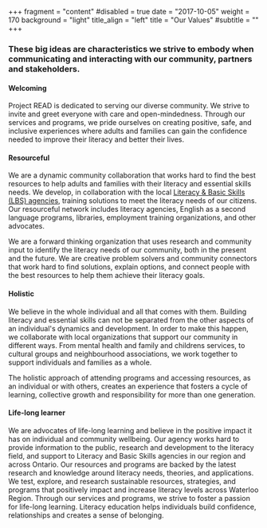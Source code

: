 +++
fragment = "content"
#disabled = true
date = "2017-10-05"
weight = 170
background = "light"
title_align = "left"
title = "Our Values"
#subtitle = ""
+++

### These big ideas are characteristics we strive to embody when communicating and interacting with our community, partners and stakeholders.

<!--more-->

#### Welcoming
Project READ is dedicated to serving our diverse community. We strive to invite and greet everyone with care and open-mindedness. Through our services and programs, we pride ourselves on creating positive, safe, and inclusive experiences where adults and families can gain the confidence needed to improve their literacy and better their lives.

#### Resourceful
We are a dynamic community collaboration that works hard to find the best resources to help adults and families with their literacy and essential skills needs. We develop, in collaboration with the local [Literacy & Basic Skills (LBS) agencies](#), training solutions to meet the literacy needs of our citizens. Our resourceful network includes literacy agencies, English as a second language programs, libraries, employment training organizations, and other advocates.

We are a forward thinking organization that uses research and community input to identify the literacy needs of our community, both in the present and the future. We are creative problem solvers and community connectors that work hard to find solutions, explain options, and connect people with the best resources to help them achieve their literacy goals.
 
#### Holistic
We believe in the whole individual and all that comes with them. Building literacy and essential skills can not be separated from the other aspects of an individual's dynamics and development. In order to make this happen, we collaborate with local organizations that support our community in different ways. From mental health and family and childrens services, to cultural groups and neighbourhood associations, we work together to support individuals and families as a whole. 
 
The holistic approach of attending programs and accessing resources, as an individual or with others, creates an experience that fosters a cycle of learning, collective growth and responsibility for more than one generation. 
 
#### Life-long learner
We are advocates of life-long learning and believe in the positive impact it has on individual and community wellbeing. Our agency works hard to provide information to the public, research and development to the literacy field, and support to Literacy and Basic Skills agencies in our region and across Ontario. 
Our resources and programs are backed by the latest research and knowledge around literacy needs, theories, and applications. We test, explore, and research sustainable resources, strategies, and programs that positively impact and increase literacy levels across Waterloo Region.
Through our services and programs, we strive to foster a passion for life-long learning. Literacy education helps individuals build confidence, relationships and creates a sense of belonging.



